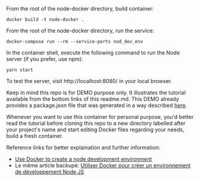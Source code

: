 From the root of the node-docker directory, build container:
```
docker build -t node-docker .
```

From the root of the node-docker directory, run the service:
```
docker-compose run --rm --service-ports nod_dev_env
```

In the container shell, execute the following command to run the Node server (if you prefer, use npm):
```
yarn start
```

To test the server, visit http://localhost:8080/ in your local browser.

Keep in mind this repo is for DEMO purpose only. It illustrates the tutorial available from the bottom links of this readme.md. This DEMO already provides a package.json file that was generated in a way described [here](https://auth0.com/blog/use-docker-to-create-a-node-development-environment/#L-a-class--toc-target--id--installing-dependencies-and-running-the-server----a-Installing-Dependencies-and-Running-the-Server).

Whenever you want to use this container for personal purpose, you'd better read the tutorial before cloning this repo to a new directory labelled after your project's name and start editing Docker files regarding your needs, build a fresh container.

Reference links for better explaination and further information:
* [Use Docker to create a node development environment](https://auth0.com/blog/use-docker-to-create-a-node-development-environment)
* Le même article backupé: [Utiliser Docker pour créer un environnement de développement Node JS](http://devfrontend.info/dockernodejs-utiliser-docker-pour-creer-un-environnement-de-developpement-nodejs/)
